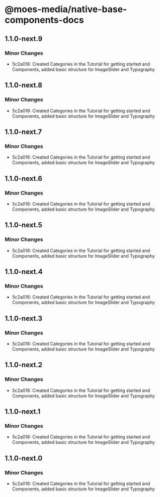 # @moes-media/native-base-components-docs

## 1.1.0-next.9

### Minor Changes

- 5c2a016: Created Categories in the Tutorial for getting started and Components, added basic structure for ImageSlider and Typography

## 1.1.0-next.8

### Minor Changes

- 5c2a016: Created Categories in the Tutorial for getting started and Components, added basic structure for ImageSlider and Typography

## 1.1.0-next.7

### Minor Changes

- 5c2a016: Created Categories in the Tutorial for getting started and Components, added basic structure for ImageSlider and Typography

## 1.1.0-next.6

### Minor Changes

- 5c2a016: Created Categories in the Tutorial for getting started and Components, added basic structure for ImageSlider and Typography

## 1.1.0-next.5

### Minor Changes

- 5c2a016: Created Categories in the Tutorial for getting started and Components, added basic structure for ImageSlider and Typography

## 1.1.0-next.4

### Minor Changes

- 5c2a016: Created Categories in the Tutorial for getting started and Components, added basic structure for ImageSlider and Typography

## 1.1.0-next.3

### Minor Changes

- 5c2a016: Created Categories in the Tutorial for getting started and Components, added basic structure for ImageSlider and Typography

## 1.1.0-next.2

### Minor Changes

- 5c2a016: Created Categories in the Tutorial for getting started and Components, added basic structure for ImageSlider and Typography

## 1.1.0-next.1

### Minor Changes

- 5c2a016: Created Categories in the Tutorial for getting started and Components, added basic structure for ImageSlider and Typography

## 1.1.0-next.0

### Minor Changes

- 5c2a016: Created Categories in the Tutorial for getting started and Components, added basic structure for ImageSlider and Typography

